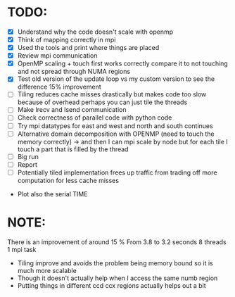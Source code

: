 # TODO:

- [x] Understand why the code doesn't scale with openmp
- [x] Think of mapping correctly in mpi
- [x] Used the tools and print where things are placed
- [x] Review mpi communication
- [x] OpenMP scaling + touch first works correctly compare it to not touching and not spread through NUMA regions
- [x] Test old version of the update loop vs my custom version to see the difference 15% improvement
- [ ] Tiling reduces cache misses drastically but makes code too slow because of overhead perhaps you can just tile the threads
- [ ] Make Irecv and Isend communication
- [ ] Check correctness of parallel code with python code
- [ ] Try mpi datatypes for east and west and north and south continues
- [ ] Alternative domain decomposition with OPENMP (need to touch the memory correctly) -> and then I can mpi scale by node
      but for each tile I touch a part that is filled by the thread
- [ ] Big run
- [ ] Report
- [ ] Potentially tiled implementation frees up traffic from trading off more computation for less cache misses

- Plot also the serial TIME

# NOTE:

There is an improvement of around 15 %
From 3.8 to 3.2 seconds 8 threads 1 mpi task

- Tiling improve and avoids the problem being memory bound so it is much more scalable
- Though it doesn't actually help when I access the same numb region
- Putting things in different ccd ccx regions actually helps out a bit
